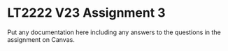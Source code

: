 # LT2222 V23 Assignment 3

Put any documentation here including any answers to the questions in the 
assignment on Canvas.
